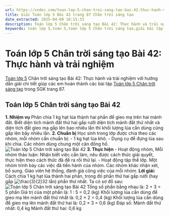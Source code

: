 ```yaml
---
url: https://vndoc.com/toan-lop-5-chan-troi-sang-tao-bai-42-thuc-hanh-va-trai-nghiem-321921
title: Giải Toán lớp 5 Bài 42 trang 87 Chân trời sáng tạo
date_extracted: 2025-04-09 10:15:33
description: Toán lớp 5 Chân trời sáng tạo Bài 42: Thực hành và trải nghiệm bao gồm lời giải chi tiết giúp các em học sinh ôn tập, củng cố kiến thức các dạng bài tập Toán lớp 5 sách Chân trời sáng tạo.
keywords: toán lớp 5,toán 5,toán lớp 5 Chân trời sáng tạo,giải bài tập toán lớp 5 Chân trời sáng tạo,giải toán lớp 5 Chân trời sáng tạo,toán lớp 5 sách Chân trời sáng tạo,toán 5 Chân trời sáng tạo,giải sách toán lớp 5 Chân trời sáng tạo,Toán lớp 5 Chân trời sáng tạo Bài 42,Toán lớp 5 Chân trời sáng tạo trang 87,Giải Toán lớp 5 Chân trời sáng tạo trang 87,Thực hành và trải nghiệm lớp 5 CTST
---
```


# Toán lớp 5 Chân trời sáng tạo Bài 42: Thực hành và trải nghiệm
[Toán lớp 5](<https://vndoc.com/toan-lop5>) Chân trời sáng tạo Bài 42: Thực hành và trải nghiệm với hướng dẫn giải chi tiết giúp các em hoàn thành các bài tập [Toán lớp 5 Chân trời sáng tạo](<https://vndoc.com/toan-lop-5-chan-troi-sang-tao>) trong SGK trang 87.
## **Toán lớp 5 Chân trời sáng tạo Bài 42**
**1\. Nhiệm vụ**
Phân chia 1 kg hạt lúa thành hai phần để gieo mạ trên hai mảnh đất. Biết diện tích mảnh đất thứ hai gấp rưỡi diện tích mảnh đất thứ nhất và diện tích đất gieo mạ gấp lên bao nhiêu lần thì khối lượng lúa cần dùng cũng gấp lên bấy nhiêu lần.
**2\. Chuẩn bị**
Học sinh trong lớp được chia theo các nhóm, mỗi nhóm cần chuẩn bị:
\- 1 kg hạt lúa khô.
\- Dụng cụ để đựng lúa sau khi chia.
Các nhóm dùng chung một cân đồng hồ.
![Toán lớp 5 Chân trời sáng tạo Bài 42](https://i.vdoc.vn/data/image/2024/06/12/bai-42-thuc-hanh-va-trai-nghiem.png)
**3\. Thực hiện**
\- Hoạt động nhóm,
Mỗi nhóm thảo luận: Nhận biết việc cần làm, nêu được cách thức giải quyết, thực hiện theo cách thức đã đề ra rồi thử lại.
\- Hoạt động tập thể lớp.
Một nhóm trình bày các việc đã tiến hành của nhóm.
Các nhóm khác nhận xét, bổ sung.
Giáo viên hệ thống, đánh giá công việc của mỗi nhóm.
**Lời giải:**
Cách chia 1 kg hạt lúa thành hai phần, trong đó phần thứ hai gấp rưỡi \(hay gấp ![\\frac{3}{2}](https://i.vdoc.vn/data/image/blank.png)32 lần\) phần thứ nhất.
Ta có sơ đồ sau:
![Toán lớp 5 Chân trời sáng tạo Bài 42](https://i.vdoc.vn/data/image/2024/06/12/bai-42-thuc-hanh-va-trai-nghiem-1.png)
Tổng số phần bằng nhau là: 2 + 3 = 5 phần
Giá trị của một phần là: 1 : 5 = 0,2 \(kg\)
Khối lượng lúa cần dùng để gieo mạ lên mảnh đất thứ nhất là:
0,2 × 2 = 0,4 \(kg\)
Khối lượng lúa cần dùng để gieo mạ lên mảnh đất thứ hai là:
0,2 × 3 = 0,6 \(kg\)
Đáp số: Mảnh đất thứ nhất: 0,4 kg
Mảnh đất thứ hai: 0,6 kg
